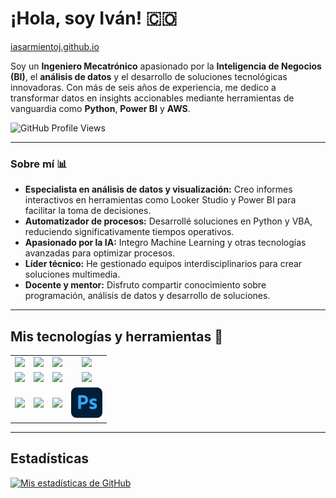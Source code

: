 # ¡Hola, soy Iván! :colombia:

[iasarmientoj.github.io](https://iasarmientoj.github.io/)

Soy un **Ingeniero Mecatrónico** apasionado por la **Inteligencia de Negocios (BI)**, el **análisis de datos** y el desarrollo de soluciones tecnológicas innovadoras. Con más de seis años de experiencia, me dedico a transformar datos en insights accionables mediante herramientas de vanguardia como **Python**, **Power BI** y **AWS**.

![GitHub Profile Views](https://komarev.com/ghpvc/?username=iasarmientoj&color=brightgreen)

---

### Sobre mí 📊  
- **Especialista en análisis de datos y visualización:** Creo informes interactivos en herramientas como Looker Studio y Power BI para facilitar la toma de decisiones.  
- **Automatizador de procesos:** Desarrollé soluciones en Python y VBA, reduciendo significativamente tiempos operativos.  
- **Apasionado por la IA:** Integro Machine Learning y otras tecnologías avanzadas para optimizar procesos.  
- **Líder técnico:** He gestionado equipos interdisciplinarios para crear soluciones multimedia.  
- **Docente y mentor:** Disfruto compartir conocimiento sobre programación, análisis de datos y desarrollo de soluciones.  

---

## Mis tecnologías y herramientas 🚀  

<table>
<tr>
    <td align="center"><img src="https://www.vectorlogo.zone/logos/python/python-ar21.svg" width="100"></td>
    <td align="center"><img src="https://www.vectorlogo.zone/logos/sqlite/sqlite-ar21.svg" width="100"></td>
    <td align="center"><img src="https://www.vectorlogo.zone/logos/microsoft/microsoft-ar21.svg" width="100"></td>
    <td align="center"><img src="https://www.vectorlogo.zone/logos/microsoft_powerbi/microsoft_powerbi-ar21.svg" width="100"></td>
</tr>
<tr>
    <td align="center"><img src="https://www.vectorlogo.zone/logos/amazon_aws/amazon_aws-ar21.svg" width="100"></td>
    <td align="center"><img src="https://www.vectorlogo.zone/logos/github/github-ar21.svg" width="100"></td>
    <td align="center"><img src="https://www.vectorlogo.zone/logos/visualstudio_code/visualstudio_code-ar21.svg" width="100"></td>
    <td align="center"><img src="https://www.vectorlogo.zone/logos/tensorflow/tensorflow-ar21.svg" width="100"></td>
</tr>
<tr>
    <td align="center"><img src="https://www.vectorlogo.zone/logos/unity3d/unity3d-ar21.svg" width="100"></td>
    <td align="center"><img src="https://www.vectorlogo.zone/logos/google_play/google_play-ar21.svg" width="100"></td>
    <td align="center"><img src="https://www.vectorlogo.zone/logos/apple_appstore/apple_appstore-ar21.svg" width="100"></td>
    <td align="center"><img src="assets/photoshop-original.svg" width="50"></td>
</tr>
</table>

---

## Estadísticas  

[![Mis estadísticas de GitHub](https://github-readme-stats.vercel.app/api?username=iasarmientoj&show_icons=true&theme=radical)](https://github.com/anuraghazra/github-readme-stats)  
